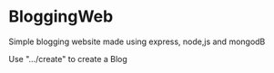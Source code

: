 # BloggingWeb
Simple blogging website made using express, node,js and mongodB


Use ".../create" to create a Blog
